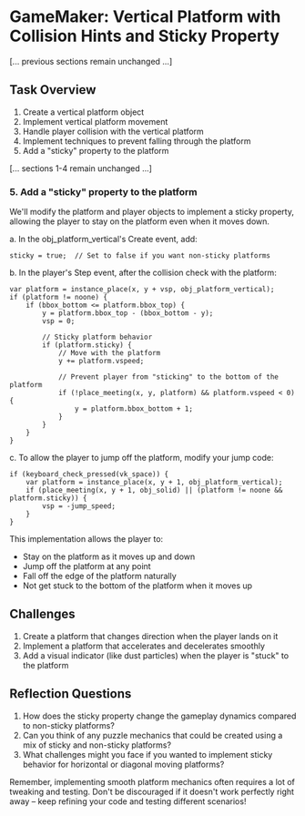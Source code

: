 # GameMaker: Vertical Platform with Collision Hints and Sticky Property

[... previous sections remain unchanged ...]

## Task Overview
1. Create a vertical platform object
2. Implement vertical platform movement
3. Handle player collision with the vertical platform
4. Implement techniques to prevent falling through the platform
5. Add a "sticky" property to the platform

[... sections 1-4 remain unchanged ...]

### 5. Add a "sticky" property to the platform
We'll modify the platform and player objects to implement a sticky property, allowing the player to stay on the platform even when it moves down.

a. In the obj_platform_vertical's Create event, add:
```gml
sticky = true;  // Set to false if you want non-sticky platforms
```

b. In the player's Step event, after the collision check with the platform:
```gml
var platform = instance_place(x, y + vsp, obj_platform_vertical);
if (platform != noone) {
    if (bbox_bottom <= platform.bbox_top) {
        y = platform.bbox_top - (bbox_bottom - y);
        vsp = 0;
        
        // Sticky platform behavior
        if (platform.sticky) {
            // Move with the platform
            y += platform.vspeed;
            
            // Prevent player from "sticking" to the bottom of the platform
            if (!place_meeting(x, y, platform) && platform.vspeed < 0) {
                y = platform.bbox_bottom + 1;
            }
        }
    }
}
```

c. To allow the player to jump off the platform, modify your jump code:
```gml
if (keyboard_check_pressed(vk_space)) {
    var platform = instance_place(x, y + 1, obj_platform_vertical);
    if (place_meeting(x, y + 1, obj_solid) || (platform != noone && platform.sticky)) {
        vsp = -jump_speed;
    }
}
```

This implementation allows the player to:
- Stay on the platform as it moves up and down
- Jump off the platform at any point
- Fall off the edge of the platform naturally
- Not get stuck to the bottom of the platform when it moves up

## Challenges
1. Create a platform that changes direction when the player lands on it
2. Implement a platform that accelerates and decelerates smoothly
3. Add a visual indicator (like dust particles) when the player is "stuck" to the platform

## Reflection Questions
1. How does the sticky property change the gameplay dynamics compared to non-sticky platforms?
2. Can you think of any puzzle mechanics that could be created using a mix of sticky and non-sticky platforms?
3. What challenges might you face if you wanted to implement sticky behavior for horizontal or diagonal moving platforms?

Remember, implementing smooth platform mechanics often requires a lot of tweaking and testing. Don't be discouraged if it doesn't work perfectly right away – keep refining your code and testing different scenarios!
